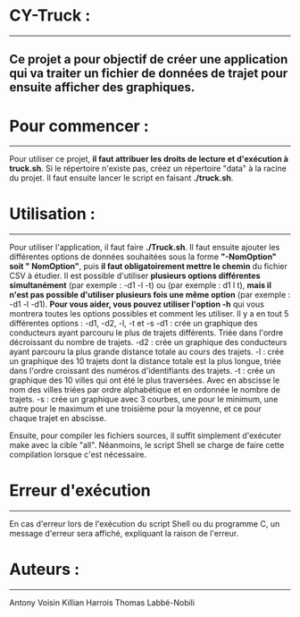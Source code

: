 # CY-Truck :
---
Ce projet a pour objectif de créer une application qui va traiter un fichier de données de trajet pour ensuite afficher des graphiques.
---

# Pour commencer :
---
Pour utiliser ce projet, **il faut attribuer les droits de lecture et d'exécution à truck.sh**. Si le répertoire n'existe pas, créez un répertoire "data" à la racine du projet. Il faut ensuite lancer le script en faisant **./truck.sh**.

# Utilisation :
---
Pour utiliser l'application, il faut faire **./Truck.sh**. Il faut ensuite ajouter les différentes options de données souhaitées sous la forme **"-NomOption" soit " NomOption"**, puis **il faut obligatoirement mettre le chemin** du fichier CSV à étudier.
Il est possible d'utiliser **plusieurs options différentes simultanément** (par exemple : -d1 -l -t) ou (par exemple :  d1 l t), **mais il n'est pas possible d'utiliser plusieurs fois une même option** (par exemple : -d1 -l -d1).
**Pour vous aider, vous pouvez utiliser l'option -h** qui vous montrera toutes les options possibles et comment les utiliser.
Il y a en tout 5 différentes options : -d1, -d2, -l, -t et -s
-d1 : crée un graphique des conducteurs ayant parcouru le plus de trajets différents. Triée dans l'ordre décroissant du nombre de trajets.
-d2 : crée un graphique des conducteurs ayant parcouru la plus grande distance totale au cours des trajets.
-l : crée un graphique des 10 trajets dont la distance totale est la plus longue, triée dans l'ordre croissant des numéros d'identifiants des trajets.
-t : crée un graphique des 10 villes qui ont été le plus traversées. Avec en abscisse le nom des villes triées par ordre alphabétique et en ordonnée le nombre de trajets.
-s : crée un graphique avec 3 courbes, une pour le minimum, une autre pour le maximum et une troisième pour la moyenne, et ce pour chaque trajet en abscisse.

Ensuite, pour compiler les fichiers sources, il suffit simplement d'exécuter make avec la cible "all". Néanmoins, le script Shell se charge de faire cette compilation lorsque c'est nécessaire.

# Erreur d'exécution
---
En cas d'erreur lors de l'exécution du script Shell ou du programme C, un message d'erreur sera affiché, expliquant la raison de l'erreur.

# Auteurs :
---
Antony Voisin
Killian Harrois
Thomas Labbé-Nobili
